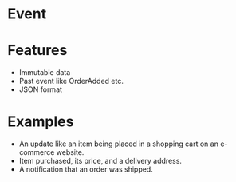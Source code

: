 # Event

# Features
- Immutable data
- Past event like OrderAdded etc.
- JSON format

# Examples
- An update like an item being placed in a shopping cart on an e-commerce website.
- Item purchased, its price, and a delivery address.
- A notification that an order was shipped.